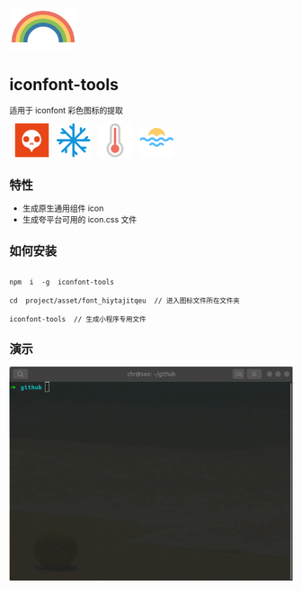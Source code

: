 <img src="docs/rainbow.png" width="120" />

# iconfont-tools

适用于 iconfont 彩色图标的提取

<div>
<img src="docs/iconfont.png" alt="drawing" width="60" style="margin-left: 10px;"/>
<img src="docs/snowflake-skinny.png" alt="drawing" width="60" style="margin-left: 10px;"/>
<img src="docs/temperature-thermometerhot.png" alt="drawing" width="60" style="margin-left: 10px;"/>
<img src="docs/sunrise-skinnywave.png" alt="drawing" width="60" style="margin-left: 10px;display:"/>
</div>

## 特性

- 生成原生通用组件 icon
- 生成夸平台可用的 icon.css 文件

## 如何安装

```shell

npm  i  -g  iconfont-tools

cd  project/asset/font_hiytajitqeu  // 进入图标文件所在文件夹

iconfont-tools  // 生成小程序专用文件

```

## 演示

![img](./docs/cli.gif)
